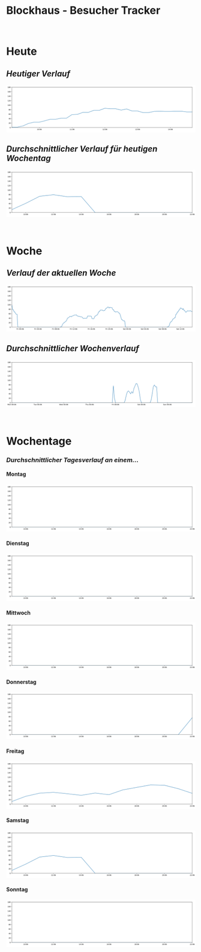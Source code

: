 # **Blockhaus - Besucher Tracker**

<br>

# Heute
## *Heutiger Verlauf*
![today](today.svg)
<br>

## *Durchschnittlicher Verlauf für heutigen Wochentag*
![today_avg](today_avg.svg)

<br>

# Woche

## *Verlauf der aktuellen Woche*
![week](week.svg)

## *Durchschnittlicher Wochenverlauf*
![week_avg](week_avg.svg)

<br>

# Wochentage

### *Durchschnittlicher Tagesverlauf an einem...*

#### **Montag**

![Monday](Monday.svg)

#### **Dienstag**

![Tuesday](Tuesday.svg)

#### **Mittwoch**

![Wednesday](Wednesday.svg)

#### **Donnerstag**

![Thursday](Thursday.svg)

#### **Freitag**

![Friday](Friday.svg)

#### **Samstag**

![Saturday](Saturday.svg)

#### **Sonntag**

![Sunday](Sunday.svg)